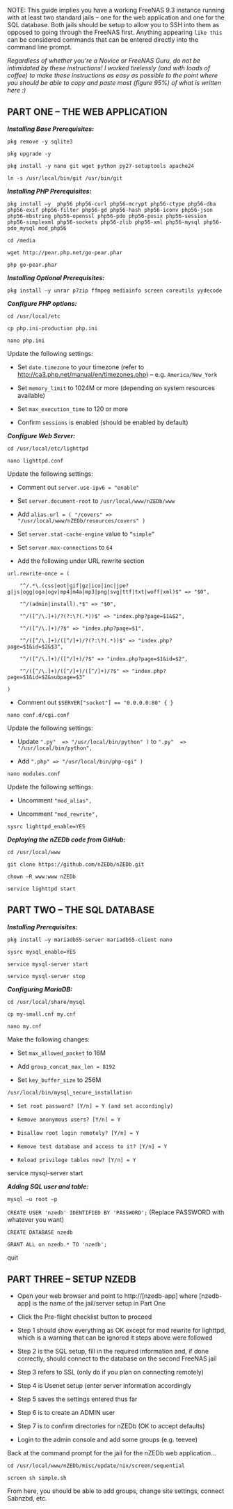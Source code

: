 NOTE: This guide implies you have a working FreeNAS 9.3 instance running with at least two standard jails – one for the web application and one for the SQL database. Both jails should be setup to allow you to SSH into them as opposed to going through the FreeNAS first. Anything appearing `like this` can be considered commands that can be entered directly into the command line prompt.

_Regardless of whether you're a Novice or FreeNAS Guru, do not be intimidated by these instructions! I worked tirelessly (and with loads of coffee) to make these instructions as easy as possible to the point where you should be able to copy and paste most (figure 95%) of what is written here :)_

## PART ONE – THE WEB APPLICATION

**_Installing Base Prerequisites:_**

`pkg remove -y sqlite3`

`pkg upgrade -y`

`pkg install -y nano git wget python py27-setuptools apache24`

`ln -s /usr/local/bin/git /usr/bin/git`

**_Installing PHP Prerequisites:_**

`pkg install –y  php56 php56-curl php56-mcrypt php56-ctype php56-dba php56-exif php56-filter php56-gd php56-hash php56-iconv php56-json php56-mbstring php56-openssl php56-pdo php56-posix php56-session php56-simplexml php56-sockets php56-zlib php56-xml php56-mysql php56-pdo_mysql mod_php56`

`cd /media`

`wget http://pear.php.net/go-pear.phar`

`php go-pear.phar`

**_Installing Optional Prerequisites:_**

`pkg install –y unrar p7zip ffmpeg mediainfo screen coreutils yydecode`

**_Configure PHP options:_**

`cd /usr/local/etc`

`cp php.ini-production php.ini`

`nano php.ini`

Update the following settings:

* Set `date.timezone` to your timezone (refer to http://ca3.php.net/manual/en/timezones.php) – e.g. `America/New_York`

* Set `memory_limit` to 1024M or more (depending on system resources available)

* Set `max_execution_time` to 120 or more

* Confirm `sessions` is enabled (should be enabled by default)

**_Configure Web Server:_**

`cd /usr/local/etc/lighttpd`

`nano lighttpd.conf`

Update the following settings:

* Comment out `server.use-ipv6 = "enable"`

* Set `server.document-root` to `/usr/local/www/nZEDb/www`

* Add `alias.url = ( "/covers" => "/usr/local/www/nZEDb/resources/covers" )`

* Set `server.stat-cache-engine` value to `“simple”`

* Set `server.max-connections` to `64`

* Add the following under URL rewrite section

`url.rewrite-once = (`

        "^/.*\.(css|eot|gif|gz|ico|inc|jpe?g|js|ogg|oga|ogv|mp4|m4a|mp3|png|svg|ttf|txt|woff|xml)$" => "$0",

        "^/(admin|install).*$" => "$0",

        "^/([^/\.]+)/?(?:\?(.*))$" => "index.php?page=$1&$2",

        "^/([^/\.]+)/?$" => "index.php?page=$1",

        "^/([^/\.]+)/([^/]+)/?(?:\?(.*))$" => "index.php?page=$1&id=$2&$3",

        "^/([^/\.]+)/([^/]+)/?$" => "index.php?page=$1&id=$2",

        "^/([^/\.]+)/([^/]+)/([^/]+)/?$" => "index.php?page=$1&id=$2&subpage=$3"

`)`

* Comment out `$SERVER["socket"] == "0.0.0.0:80" { }`

`nano conf.d/cgi.conf`

Update the following settings:

* Update `".py"  => "/usr/local/bin/python" )` to `".py"  => "/usr/local/bin/python",`

* Add `".php" => "/usr/local/bin/php-cgi" )`

`nano modules.conf`

Update the following settings:

* Uncomment `"mod_alias",`

* Uncomment `"mod_rewrite",`

`sysrc lighttpd_enable=YES`

_**Deploying the nZEDb code from GitHub:**_

`cd /usr/local/www`

`git clone https://github.com/nZEDb/nZEDb.git`

`chown –R www:www nZEDb`

`service lighttpd start`

## PART TWO – THE SQL DATABASE

**_Installing Prerequisites:_**

`pkg install –y mariadb55-server mariadb55-client nano`

`sysrc mysql_enable=YES`

`service mysql-server start`

`service mysql-server stop`

**_Configuring MariaDB:_**

`cd /usr/local/share/mysql`

`cp my-small.cnf my.cnf`

`nano my.cnf`

Make the following changes:

* Set `max_allowed_packet` to 16M

* Add `group_concat_max_len = 8192`

* Set `key_buffer_size` to 256M

`/usr/local/bin/mysql_secure_installation`

* `Set root password? [Y/n] = Y (and set accordingly)`

* `Remove anonymous users? [Y/n] = Y`

* `Disallow root login remotely? [Y/n] = Y`

* `Remove test database and access to it? [Y/n] = Y`

* `Reload privilege tables now? [Y/n] = Y`

service mysql-server start

**_Adding SQL user and table:_**

`mysql –u root –p`

`CREATE USER 'nzedb' IDENTIFIED BY 'PASSWORD';` (Replace PASSWORD with whatever you want)

`CREATE DATABASE nzedb`

`GRANT ALL on nzedb.* TO 'nzedb';`

quit

## PART THREE – SETUP NZEDB

* Open your web browser and point to http://[nzedb-app] where [nzedb-app] is the name of the jail/server setup in Part One

* Click the Pre-flight checklist button to proceed

* Step 1 should show everything as OK except for mod rewrite for lighttpd, which is a warning that can be ignored it steps above were followed

* Step 2 is the SQL setup, fill in the required information and, if done correctly, should connect to the database on the second FreeNAS jail

* Step 3 refers to SSL (only do if you plan on connecting remotely)

* Step 4 is Usenet setup (enter server information accordingly

* Step 5 saves the settings entered thus far

* Step 6 is to create an ADMIN user

* Step 7 is to confirm directories for nZEDb (OK to accept defaults)

* Login to the admin console and add some groups (e.g. teevee)

Back at the command prompt for the jail for the nZEDb web application…

`cd /usr/local/www/nZEDb/misc/update/nix/screen/sequential`

`screen sh simple.sh`

From here, you should be able to add groups, change site settings, connect Sabnzbd, etc.